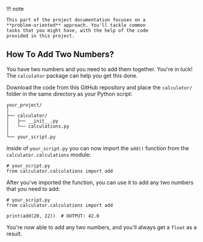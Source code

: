 !!! note

    This part of the project documentation focuses on a
    **problem-oriented** approach. You'll tackle common
    tasks that you might have, with the help of the code
    provided in this project.

## How To Add Two Numbers?

You have two numbers and you need to add them together.
You're in luck! The `calculator` package can help you
get this done.

Download the code from this GitHub repository and place
the `calculator/` folder in the same directory as your
Python script:

    your_project/
    │
    ├── calculator/
    │   ├── __init__.py
    │   └── calculations.py
    │
    └── your_script.py

Inside of `your_script.py` you can now import the
`add()` function from the `calculator.calculations`
module:

    # your_script.py
    from calculator.calculations import add

After you've imported the function, you can use it
to add any two numbers that you need to add:

    # your_script.py
    from calculator.calculations import add

    print(add(20, 22))  # OUTPUT: 42.0

You're now able to add any two numbers, and you'll
always get a `float` as a result.